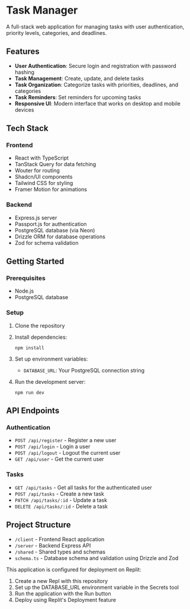 
# Task Manager

A full-stack web application for managing tasks with user authentication, priority levels, categories, and deadlines.

## Features

- **User Authentication**: Secure login and registration with password hashing
- **Task Management**: Create, update, and delete tasks
- **Task Organization**: Categorize tasks with priorities, deadlines, and categories
- **Task Reminders**: Set reminders for upcoming tasks
- **Responsive UI**: Modern interface that works on desktop and mobile devices

## Tech Stack

### Frontend
- React with TypeScript
- TanStack Query for data fetching
- Wouter for routing
- Shadcn/UI components
- Tailwind CSS for styling
- Framer Motion for animations

### Backend
- Express.js server
- Passport.js for authentication
- PostgreSQL database (via Neon)
- Drizzle ORM for database operations
- Zod for schema validation

## Getting Started

### Prerequisites
- Node.js
- PostgreSQL database

### Setup

1. Clone the repository
2. Install dependencies:
   ```
   npm install
   ```
3. Set up environment variables:
   - `DATABASE_URL`: Your PostgreSQL connection string

4. Run the development server:
   ```
   npm run dev
   ```

## API Endpoints

### Authentication
- `POST /api/register` - Register a new user
- `POST /api/login` - Login a user
- `POST /api/logout` - Logout the current user
- `GET /api/user` - Get the current user

### Tasks
- `GET /api/tasks` - Get all tasks for the authenticated user
- `POST /api/tasks` - Create a new task
- `PATCH /api/tasks/:id` - Update a task
- `DELETE /api/tasks/:id` - Delete a task

## Project Structure

- `/client` - Frontend React application
- `/server` - Backend Express API
- `/shared` - Shared types and schemas
- `schema.ts` - Database schema and validation using Drizzle and Zod

This application is configured for deployment on Replit:

1. Create a new Repl with this repository
2. Set up the DATABASE_URL environment variable in the Secrets tool
3. Run the application with the Run button
4. Deploy using Replit's Deployment feature
